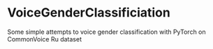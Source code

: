 # VoiceGenderClassificiation
Some simple attempts to voice gender classification with PyTorch on CommonVoice Ru dataset
